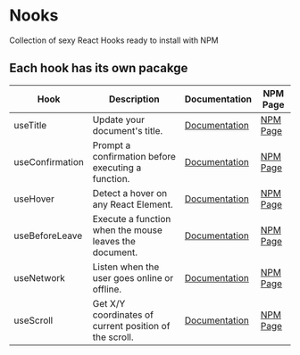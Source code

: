 # Nooks

Collection of sexy React Hooks ready to install with NPM

## Each hook has its own pacakge

| Hook            | Description                                            | Documentation                                                                    | NPM Page                                                          |
| --------------- | ------------------------------------------------------ | -------------------------------------------------------------------------------- | ----------------------------------------------------------------- |
| useTitle        | Update your document's title.                          | [Documentation](https://github.com/nomadcoders/nooks/tree/master/useTitle)       | [NPM Page](https://www.npmjs.com/package/@nooks/use-title)        |
| useConfirmation | Prompt a confirmation before executing a function.     | [Documentation](https://github.com/nomadcoders/nooks/tree/master/useConfirm)     | [NPM Page](https://www.npmjs.com/package/@nooks/use-confirm)      |
| useHover        | Detect a hover on any React Element.                   | [Documentation](https://github.com/nomadcoders/nooks/tree/master/useHover)       | [NPM Page](https://www.npmjs.com/package/@nooks/use-hover)        |
| useBeforeLeave  | Execute a function when the mouse leaves the document. | [Documentation](https://github.com/nomadcoders/nooks/tree/master/useBeforeLeave) | [NPM Page](https://www.npmjs.com/package/@nooks/use-before-leave) |
| useNetwork      | Listen when the user goes online or offline.           | [Documentation](https://github.com/nomadcoders/nooks/tree/master/useNetwork)     | [NPM Page](https://www.npmjs.com/package/@nooks/use-network)      |
| useScroll       | Get X/Y coordinates of current position of the scroll. | [Documentation](https://github.com/nomadcoders/nooks/tree/master/useScroll)      | [NPM Page](https://www.npmjs.com/package/@nooks/use-scroll)       |
